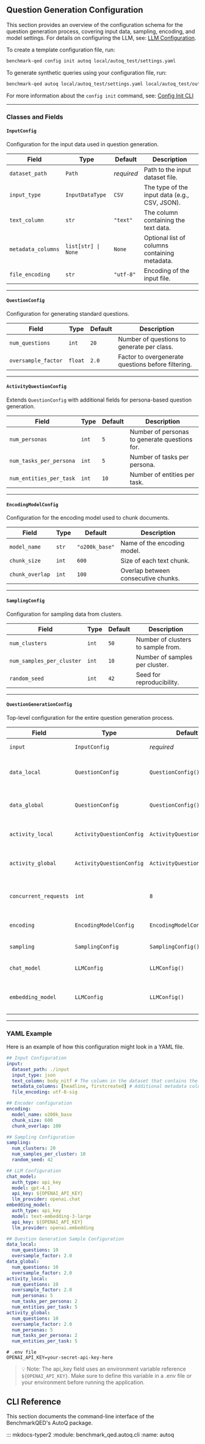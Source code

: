 ## Question Generation Configuration

This section provides an overview of the configuration schema for the question generation process, covering input data, sampling, encoding, and model settings. For details on configuring the LLM, see: [LLM Configuration](llm_config.md).

To create a template configuration file, run:

```sh
benchmark-qed config init autoq local/autoq_test/settings.yaml
```

To generate synthetic queries using your configuration file, run:

```sh
benchmark-qed autoq local/autoq_test/settings.yaml local/autoq_test/output
```

For more information about the `config init` command, see: [Config Init CLI](config_init.md)

---

### Classes and Fields

#### `InputConfig`
Configuration for the input data used in question generation.

| Field | Type | Default | Description |
|-------|------|---------|-------------|
| `dataset_path` | `Path` | _required_ | Path to the input dataset file. |
| `input_type` | `InputDataType` | `CSV` | The type of the input data (e.g., CSV, JSON). |
| `text_column` | `str` | `"text"` | The column containing the text data. |
| `metadata_columns` | `list[str] \| None` | `None` | Optional list of columns containing metadata. |
| `file_encoding` | `str` | `"utf-8"` | Encoding of the input file. |

---

#### `QuestionConfig`
Configuration for generating standard questions.

| Field | Type | Default | Description |
|-------|------|---------|-------------|
| `num_questions` | `int` | `20` | Number of questions to generate per class. |
| `oversample_factor` | `float` | `2.0` | Factor to overgenerate questions before filtering. |

---

#### `ActivityQuestionConfig`
Extends `QuestionConfig` with additional fields for persona-based question generation.

| Field | Type | Default | Description |
|-------|------|---------|-------------|
| `num_personas` | `int` | `5` | Number of personas to generate questions for. |
| `num_tasks_per_persona` | `int` | `5` | Number of tasks per persona. |
| `num_entities_per_task` | `int` | `10` | Number of entities per task. |

---

#### `EncodingModelConfig`
Configuration for the encoding model used to chunk documents.

| Field | Type | Default | Description |
|-------|------|---------|-------------|
| `model_name` | `str` | `"o200k_base"` | Name of the encoding model. |
| `chunk_size` | `int` | `600` | Size of each text chunk. |
| `chunk_overlap` | `int` | `100` | Overlap between consecutive chunks. |

---

#### `SamplingConfig`
Configuration for sampling data from clusters.

| Field | Type | Default | Description |
|-------|------|---------|-------------|
| `num_clusters` | `int` | `50` | Number of clusters to sample from. |
| `num_samples_per_cluster` | `int` | `10` | Number of samples per cluster. |
| `random_seed` | `int` | `42` | Seed for reproducibility. |

---

#### `QuestionGenerationConfig`
Top-level configuration for the entire question generation process.

| Field | Type | Default | Description |
|-------|------|---------|-------------|
| `input` | `InputConfig` | _required_ | Input data configuration. |
| `data_local` | `QuestionConfig` | `QuestionConfig()` | Local data question generation settings. |
| `data_global` | `QuestionConfig` | `QuestionConfig()` | Global data question generation settings. |
| `activity_local` | `ActivityQuestionConfig` | `ActivityQuestionConfig()` | Local activity question generation. |
| `activity_global` | `ActivityQuestionConfig` | `ActivityQuestionConfig()` | Global activity question generation. |
| `concurrent_requests` | `int` | `8` | Number of concurrent model requests. |
| `encoding` | `EncodingModelConfig` | `EncodingModelConfig()` | Encoding model configuration. |
| `sampling` | `SamplingConfig` | `SamplingConfig()` | Sampling configuration. |
| `chat_model` | `LLMConfig` | `LLMConfig()` | LLM configuration for chat. |
| `embedding_model` | `LLMConfig` | `LLMConfig()` | LLM configuration for embeddings. |

---

### YAML Example

Here is an example of how this configuration might look in a YAML file.

```yaml
## Input Configuration
input:
  dataset_path: ./input
  input_type: json
  text_column: body_nitf # The column in the dataset that contains the text to be processed. Modify this for your dataset
  metadata_columns: [headline, firstcreated] # Additional metadata columns to include in the input. Modify this for your dataset
  file_encoding: utf-8-sig

## Encoder configuration
encoding:
  model_name: o200k_base
  chunk_size: 600
  chunk_overlap: 100

## Sampling Configuration
sampling:
  num_clusters: 20
  num_samples_per_cluster: 10
  random_seed: 42

## LLM Configuration
chat_model:
  auth_type: api_key
  model: gpt-4.1
  api_key: ${OPENAI_API_KEY}
  llm_provider: openai.chat
embedding_model:
  auth_type: api_key
  model: text-embedding-3-large
  api_key: ${OPENAI_API_KEY}
  llm_provider: openai.embedding

## Question Generation Sample Configuration
data_local:
  num_questions: 10
  oversample_factor: 2.0
data_global:
  num_questions: 10
  oversample_factor: 2.0
activity_local:
  num_questions: 10
  oversample_factor: 2.0
  num_personas: 5
  num_tasks_per_persona: 2
  num_entities_per_task: 5
activity_global:
  num_questions: 10
  oversample_factor: 2.0
  num_personas: 5
  num_tasks_per_persona: 2
  num_entities_per_task: 5
```

```
# .env file
OPENAI_API_KEY=your-secret-api-key-here
```

>💡 Note: The api_key field uses an environment variable reference `${OPENAI_API_KEY}`. Make sure to define this variable in a .env file or your environment before running the application.

## CLI Reference

This section documents the command-line interface of the BenchmarkQED's AutoQ package.

::: mkdocs-typer2
    :module: benchmark_qed.autoq.cli
    :name: autoq
